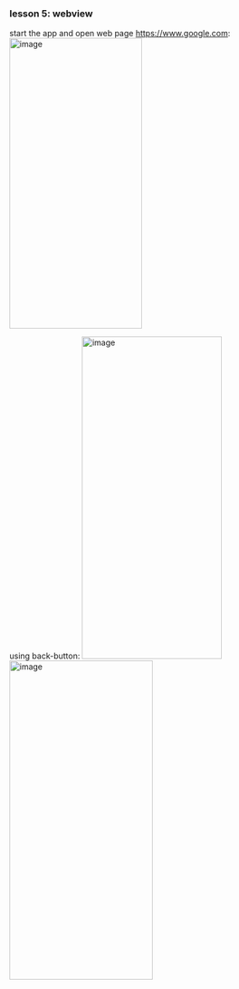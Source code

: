 ### lesson 5: webview

start the app and open web page https://www.google.com:
<img width="234" height="512" alt="image" src="https://github.com/user-attachments/assets/b477afa3-8d3d-4d25-85f1-f4c4dcd73ab9" />

using back-button:
<img width="247" height="568" alt="image" src="https://github.com/user-attachments/assets/71c580b2-af30-49f6-9423-9395067884d5" />
<img width="253" height="562" alt="image" src="https://github.com/user-attachments/assets/e6ed7905-6576-4728-9e20-5883dc7c37f1" />

